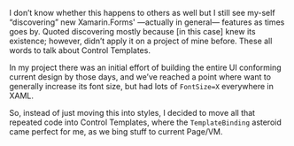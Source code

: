 I don’t know whether this happens to others as well but I still see my-self
“discovering” new Xamarin.Forms' —actually in general— features as times goes
by. Quoted discovering mostly because [in this case] knew its existence;
however, didn’t apply it on a project of mine before. These all words to talk
about Control Templates.

In my project there was an initial effort of building the entire UI conforming
current design by those days, and we’ve reached a point where want to generally
increase its font size, but had lots of `FontSize=X` everywhere in XAML.

So, instead of just moving this into styles, I decided to move all that repeated
code into Control Templates, where the `TemplateBinding` asteroid came perfect
for me, as we bing stuff to current Page/VM.
